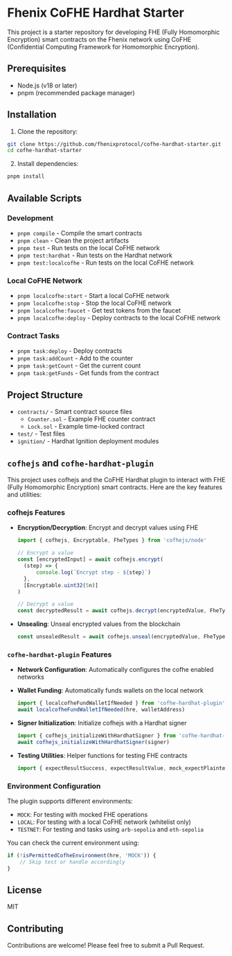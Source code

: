 # Fhenix CoFHE Hardhat Starter

This project is a starter repository for developing FHE (Fully Homomorphic Encryption) smart contracts on the Fhenix network using CoFHE (Confidential Computing Framework for Homomorphic Encryption).

## Prerequisites

- Node.js (v18 or later)
- pnpm (recommended package manager)

## Installation

1. Clone the repository:

```bash
git clone https://github.com/fhenixprotocol/cofhe-hardhat-starter.git
cd cofhe-hardhat-starter
```

2. Install dependencies:

```bash
pnpm install
```

## Available Scripts

### Development

- `pnpm compile` - Compile the smart contracts
- `pnpm clean` - Clean the project artifacts
- `pnpm test` - Run tests on the local CoFHE network
- `pnpm test:hardhat` - Run tests on the Hardhat network
- `pnpm test:localcofhe` - Run tests on the local CoFHE network

### Local CoFHE Network

- `pnpm localcofhe:start` - Start a local CoFHE network
- `pnpm localcofhe:stop` - Stop the local CoFHE network
- `pnpm localcofhe:faucet` - Get test tokens from the faucet
- `pnpm localcofhe:deploy` - Deploy contracts to the local CoFHE network

### Contract Tasks

- `pnpm task:deploy` - Deploy contracts
- `pnpm task:addCount` - Add to the counter
- `pnpm task:getCount` - Get the current count
- `pnpm task:getFunds` - Get funds from the contract

## Project Structure

- `contracts/` - Smart contract source files
  - `Counter.sol` - Example FHE counter contract
  - `Lock.sol` - Example time-locked contract
- `test/` - Test files
- `ignition/` - Hardhat Ignition deployment modules

## `cofhejs` and `cofhe-hardhat-plugin`

This project uses cofhejs and the CoFHE Hardhat plugin to interact with FHE (Fully Homomorphic Encryption) smart contracts. Here are the key features and utilities:

### cofhejs Features

- **Encryption/Decryption**: Encrypt and decrypt values using FHE

  ```typescript
  import { cofhejs, Encryptable, FheTypes } from 'cofhejs/node'

  // Encrypt a value
  const [encryptedInput] = await cofhejs.encrypt(
  	(step) => {
  		console.log(`Encrypt step - ${step}`)
  	},
  	[Encryptable.uint32(5n)]
  )

  // Decrypt a value
  const decryptedResult = await cofhejs.decrypt(encryptedValue, FheTypes.Uint32)
  ```

- **Unsealing**: Unseal encrypted values from the blockchain
  ```typescript
  const unsealedResult = await cofhejs.unseal(encryptedValue, FheTypes.Uint32)
  ```

### `cofhe-hardhat-plugin` Features

- **Network Configuration**: Automatically configures the cofhe enabled networks
- **Wallet Funding**: Automatically funds wallets on the local network

  ```typescript
  import { localcofheFundWalletIfNeeded } from 'cofhe-hardhat-plugin'
  await localcofheFundWalletIfNeeded(hre, walletAddress)
  ```

- **Signer Initialization**: Initialize cofhejs with a Hardhat signer

  ```typescript
  import { cofhejs_initializeWithHardhatSigner } from 'cofhe-hardhat-plugin'
  await cofhejs_initializeWithHardhatSigner(signer)
  ```

- **Testing Utilities**: Helper functions for testing FHE contracts
  ```typescript
  import { expectResultSuccess, expectResultValue, mock_expectPlaintext, isPermittedCofheEnvironment } from 'cofhe-hardhat-plugin'
  ```

### Environment Configuration

The plugin supports different environments:

- `MOCK`: For testing with mocked FHE operations
- `LOCAL`: For testing with a local CoFHE network (whitelist only)
- `TESTNET`: For testing and tasks using `arb-sepolia` and `eth-sepolia`

You can check the current environment using:

```typescript
if (!isPermittedCofheEnvironment(hre, 'MOCK')) {
	// Skip test or handle accordingly
}
```

## License

MIT

## Contributing

Contributions are welcome! Please feel free to submit a Pull Request.
